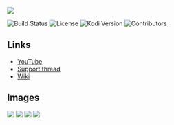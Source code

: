 
![](https://raw.githubusercontent.com/Kolifanes/plugin.video.youtube/master/icon.png)

![Build Status](https://img.shields.io/travis/anxdpanic/plugin.video.playthis/master.svg)
![License](https://img.shields.io/badge/license-GPL--2.0--only-success.svg)
![Kodi Version](https://img.shields.io/badge/kodi-isengard%2B-success.svg)
![Contributors](https://img.shields.io/github/contributors/jdf76/plugin.video.youtube.svg)

## Links

* [YouTube](http://www.youtube.com)
* [Support thread](http://forum.kodi.tv/showthread.php?tid=325740)
* [Wiki](https://github.com/jdf76/plugin.video.youtube/wiki)

## Images

![](https://i.imgur.com/WvJRshc.png)
![](https://i.imgur.com/imNpGdh.png)
![](https://i.imgur.com/xpKkCs9.png)
![](https://i.imgur.com/B3nCDSe.png)
